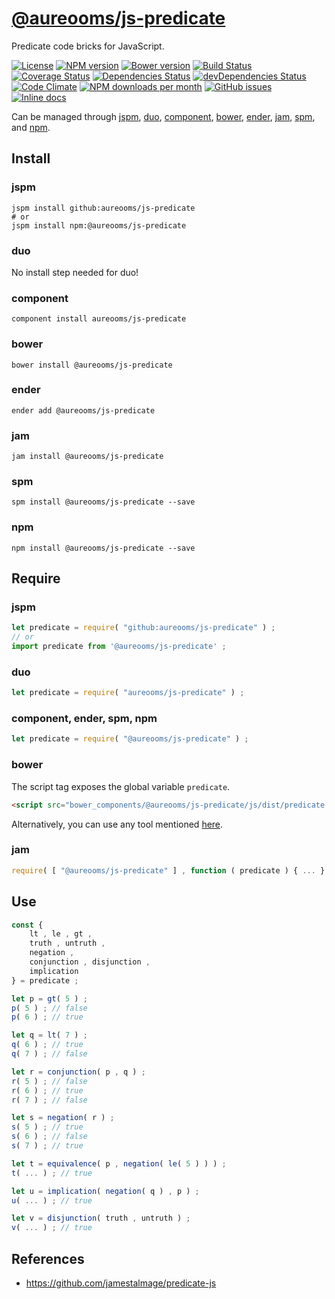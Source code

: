 [@aureooms/js-predicate](https://aureooms.github.io/js-predicate)
==

Predicate code bricks for JavaScript.

[![License](https://img.shields.io/github/license/aureooms/js-predicate.svg?style=flat)](https://raw.githubusercontent.com/aureooms/js-predicate/main/LICENSE)
[![NPM version](https://img.shields.io/npm/v/@aureooms/js-predicate.svg?style=flat)](https://www.npmjs.org/package/@aureooms/js-predicate)
[![Bower version](https://img.shields.io/bower/v/@aureooms/js-predicate.svg?style=flat)](http://bower.io/search/?q=@aureooms/js-predicate)
[![Build Status](https://img.shields.io/travis/aureooms/js-predicate.svg?style=flat)](https://travis-ci.org/aureooms/js-predicate)
[![Coverage Status](https://img.shields.io/coveralls/aureooms/js-predicate.svg?style=flat)](https://coveralls.io/r/aureooms/js-predicate)
[![Dependencies Status](https://img.shields.io/david/aureooms/js-predicate.svg?style=flat)](https://david-dm.org/aureooms/js-predicate#info=dependencies)
[![devDependencies Status](https://img.shields.io/david/dev/aureooms/js-predicate.svg?style=flat)](https://david-dm.org/aureooms/js-predicate#info=devDependencies)
[![Code Climate](https://img.shields.io/codeclimate/github/aureooms/js-predicate.svg?style=flat)](https://codeclimate.com/github/aureooms/js-predicate)
[![NPM downloads per month](https://img.shields.io/npm/dm/@aureooms/js-predicate.svg?style=flat)](https://www.npmjs.org/package/@aureooms/js-predicate)
[![GitHub issues](https://img.shields.io/github/issues/aureooms/js-predicate.svg?style=flat)](https://github.com/aureooms/js-predicate/issues)
[![Inline docs](http://inch-ci.org/github/aureooms/js-predicate.svg?branch=master&style=shields)](http://inch-ci.org/github/aureooms/js-predicate)

Can be managed through [jspm](https://github.com/jspm/jspm-cli),
[duo](https://github.com/duojs/duo),
[component](https://github.com/componentjs/component),
[bower](https://github.com/bower/bower),
[ender](https://github.com/ender-js/Ender),
[jam](https://github.com/caolan/jam),
[spm](https://github.com/spmjs/spm),
and [npm](https://github.com/npm/npm).

## Install

### jspm
```terminal
jspm install github:aureooms/js-predicate
# or
jspm install npm:@aureooms/js-predicate
```
### duo
No install step needed for duo!

### component
```terminal
component install aureooms/js-predicate
```

### bower
```terminal
bower install @aureooms/js-predicate
```

### ender
```terminal
ender add @aureooms/js-predicate
```

### jam
```terminal
jam install @aureooms/js-predicate
```

### spm
```terminal
spm install @aureooms/js-predicate --save
```

### npm
```terminal
npm install @aureooms/js-predicate --save
```

## Require
### jspm
```js
let predicate = require( "github:aureooms/js-predicate" ) ;
// or
import predicate from '@aureooms/js-predicate' ;
```
### duo
```js
let predicate = require( "aureooms/js-predicate" ) ;
```

### component, ender, spm, npm
```js
let predicate = require( "@aureooms/js-predicate" ) ;
```

### bower
The script tag exposes the global variable `predicate`.
```html
<script src="bower_components/@aureooms/js-predicate/js/dist/predicate.min.js"></script>
```
Alternatively, you can use any tool mentioned [here](http://bower.io/docs/tools/).

### jam
```js
require( [ "@aureooms/js-predicate" ] , function ( predicate ) { ... } ) ;
```

## Use

```js
const {
	lt , le , gt ,
	truth , untruth ,
	negation ,
	conjunction , disjunction ,
	implication
} = predicate ;

let p = gt( 5 ) ;
p( 5 ) ; // false
p( 6 ) ; // true

let q = lt( 7 ) ;
q( 6 ) ; // true
q( 7 ) ; // false

let r = conjunction( p , q ) ;
r( 5 ) ; // false
r( 6 ) ; // true
r( 7 ) ; // false

let s = negation( r ) ;
s( 5 ) ; // true
s( 6 ) ; // false
s( 7 ) ; // true

let t = equivalence( p , negation( le( 5 ) ) ) ;
t( ... ) ; // true

let u = implication( negation( q ) , p ) ;
u( ... ) ; // true

let v = disjunction( truth , untruth ) ;
v( ... ) ; // true
```

## References

  - https://github.com/jamestalmage/predicate-js

